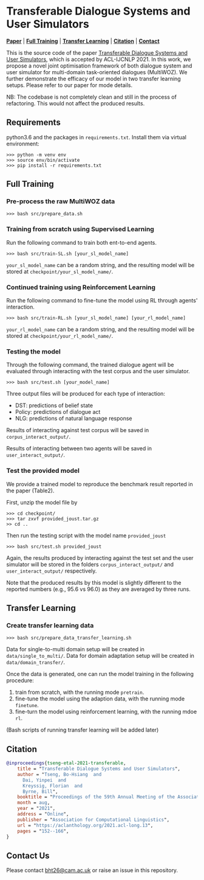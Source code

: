 # Transferable Dialogue Systems and User Simulators

[**Paper**](https://aclanthology.org/2021.acl-long.13.pdf) |
[**Full Training**](#Full-Training) | [**Transfer Learning**](#Transfer-Learning) |
[**Citation**](#Citation) | [**Contact**](#Contact-Us)

This is the source code of the paper [Transferable Dialogue Systems and User Simulators](https://aclanthology.org/2021.acl-long.13.pdf),
which is accepted by ACL-IJCNLP 2021.
In this work, we propose a novel joint optimisation framework of both dialogue system and user simulator for multi-domain task-oriented 
dialogues (MultiWOZ). We further demonstrate the efficacy of our model in two transfer learning setups.
Please refer to our paper for mode details.

NB: The codebase is not completely clean and still in the process of refactoring. This would not affect the produced results.

## Requirements
python3.6 and the packages in `requirements.txt`. Install them via virtual environment:
```console
>>> python -m venv env
>>> source env/bin/activate
>>> pip install -r requirements.txt
```

## Full Training
### Pre-process the raw MultiWOZ data
```console
>>> bash src/prepare_data.sh
```

### Training from scratch using Supervised Learning
Run the following command to train both ent-to-end agents.
```console
>>> bash src/train-SL.sh [your_sl_model_name]
```
`your_sl_model_name` can be a random string, and the resulting model will be stored at `checkpoint/your_sl_model_name/`.


### Continued training using Reinforcement Learning
Run the following command to fine-tune the model using RL through agents' interaction.
```console
>>> bash src/train-RL.sh [your_sl_model_name] [your_rl_model_name]
```
`your_rl_model_name` can be a random string, and the resulting model will be stored at `checkpoint/your_rl_model_name/`.


### Testing the model
Through the following command, the trained dialogue agent will be evaluated through interacting with the test corpus
and the user simulator.
```console
>>> bash src/test.sh [your_model_name]
```
Three output files will be produced for each type of interaction:
- DST: predictions of belief state
- Policy: predictions of dialogue act
- NLG: predictions of natural language response

Results of interacting against test corpus will be saved in `corpus_interact_output/`.

Results of interacting between two agents will be saved in `user_interact_output/`.


### Test the provided model
We provide a trained model to reproduce the benchmark result reported in the paper (Table2).

First, unzip the model file by
```console
>>> cd checkpoint/
>>> tar zxvf provided_joust.tar.gz
>> cd ..
```

Then run the testing script with the model name `provided_joust`
```console
>>> bash src/test.sh provided_joust
```
Again, the results produced by interacting against the test set and the user simulator 
will be stored in the folders `corpus_interact_output/` and `user_interact_output/` respectively.

Note that the produced results by this model is slightly different to the
reported numbers (e.g., 95.6 vs 96.0) as they are averaged by three runs.

## Transfer Learning
### Create transfer learning data
```console
>>> bash src/prepare_data_transfer_learning.sh
```
Data for single-to-multi domain setup will be created in `data/single_to_multi/`.
Data for domain adaptation setup will be created in `data/domain_transfer/`.

Once the data is generated, one can run the model training in the following procedure:
1. train from scratch, with the running mode `pretrain`.
2. fine-tune the model using the adaption data, with the running mode `finetune`.
3. fine-turn the model using reinforcement learning, with the running mdoe `rl`.

(Bash scripts of running transfer learning will be added later)

## Citation
```bibtex
@inproceedings{tseng-etal-2021-transferable,
    title = "Transferable Dialogue Systems and User Simulators",
    author = "Tseng, Bo-Hsiang  and
      Dai, Yinpei  and
      Kreyssig, Florian  and
      Byrne, Bill",
    booktitle = "Proceedings of the 59th Annual Meeting of the Association for Computational Linguistics and the 11th International Joint Conference on Natural Language Processing (Volume 1: Long Papers)",
    month = aug,
    year = "2021",
    address = "Online",
    publisher = "Association for Computational Linguistics",
    url = "https://aclanthology.org/2021.acl-long.13",
    pages = "152--166",
}
```

## Contact Us
Please contact bht26@cam.ac.uk or raise an issue in this repository.